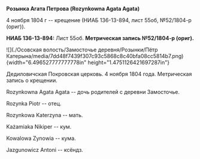 **Розынка Агата Петрова (Rozynkowna Agata Agata)**

4 ноября 1804 г -- крещение (НИАБ 136-13-894, лист 55об, №52/1804-р
(ориг)).

**НИАБ 136-13-894:** Лист 55об. **Метрическая запись №52/1804-р
(ориг).**

![](./Осовская волость/Замосточье деревня/Розынки/Пётр Катерына/media/7dd48f7439f307c93c5868c8c40bfa08cc5814b7.png){width="6.496527777777778in"
height="1.4751126421697287in"}

Дедиловичская Покровская церковь. 4 ноября 1804 года. Метрическая запись
о крещении.

Rozynkowna Agata Agata -- дочь родителей с деревни Замосточье.

Rozynka Piotr -- отец.

Rozynkowa Katerzyna -- мать.

Każamiaka Nikiper -- кум.

Kowalowa Zynowia -- кума.

Jazgunowicz Antoni -- ксёндз.
